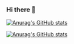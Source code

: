 ### Hi there 👋
[![Anurag's GitHub stats](https://github-readme-stats.vercel.app/api?username=amritanand-py)](https://github.com/anuraghazra/github-readme-stats)

[![Anurag's GitHub stats](https://github-readme-stats.vercel.app/api?username=amritanand-py)](https://github.com/anuraghazra/github-readme-stats)
<!--
**amritanand-py/amritanand-py** is a ✨ _special_ ✨ repository because its `README.md` (this file) appears on your GitHub profile.

Here are some ideas to get you started:

- 🔭 I’m currently working on ...
- 🌱 I’m currently learning ...
- 👯 I’m looking to collaborate on ...
- 🤔 I’m looking for help with ...
- 💬 Ask me about ...
- 📫 How to reach me: ...
- 😄 Pronouns: ...
- ⚡ Fun fact: ...
-->
